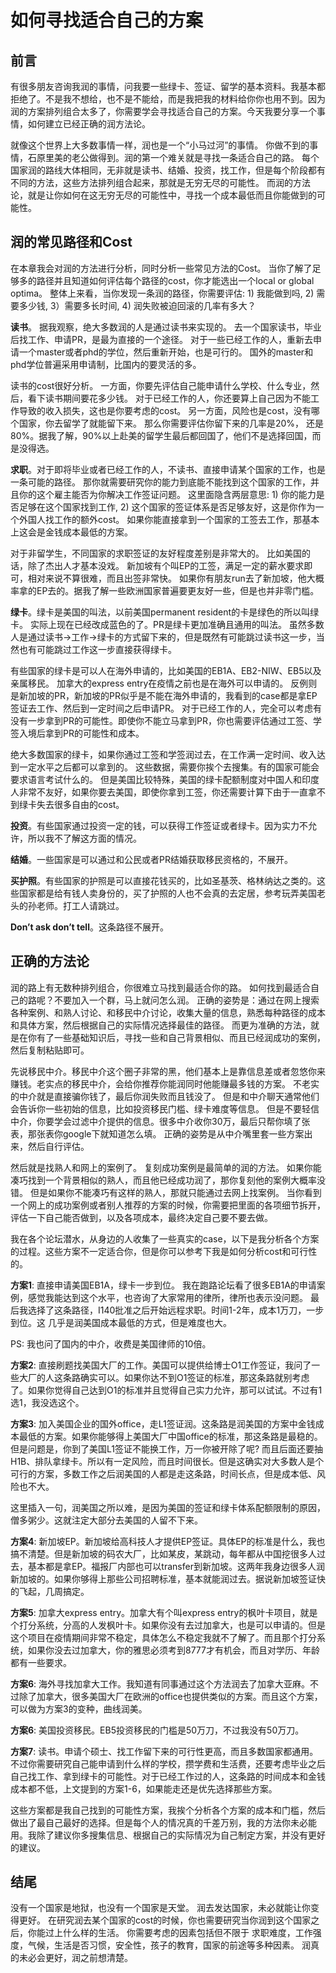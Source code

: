 # 如何寻找适合自己的方案

## 前言

有很多朋友咨询我润的事情，问我要一些绿卡、签证、留学的基本资料。我基本都拒绝了。不是我不想给，也不是不能给，而是我把我的材料给你你也用不到。因为润的方案排列组合太多了，你需要学会寻找适合自己的方案。今天我要分享一个事情，如何建立已经正确的润方法论。

就像这个世界上大多数事情一样，润也是一个“小马过河”的事情。
你做不到的事情，石原里美的老公做得到。润的第一个难关就是寻找一条适合自己的路。
每个国家润的路线大体相同，无非就是读书、结婚、投资，找工作，但是每个阶段都有不同的方法，这些方法排列组合起来，那就是无穷无尽的可能性。
而润的方法论，就是让你如何在这无穷无尽的可能性中，寻找一个成本最低而且你能做到的可能性。

## 润的常见路径和Cost

在本章我会对润的方法进行分析，同时分析一些常见方法的Cost。
当你了解了足够多的路径并且知道如何评估每个路径的cost，你才能选出一个local or global optima。
整体上来看，当你发现一条润的路径，你需要评估: 1) 我能做到吗, 2) 需要多少钱, 3）需要多长时间, 4) 润失败被迫回滚的几率有多大？

**读书**。
据我观察，绝大多数润的人是通过读书来实现的。
去一个国家读书，毕业后找工作、申请PR，是最为直接的一个途径。
对于一些已经工作的人，重新去申请一个master或者phd的学位，然后重新开始，也是可行的。
国外的master和phd学位普遍采用申请制，比国内的要灵活的多。

读书的cost很好分析。
一方面，你要先评估自己能申请什么学校、什么专业，然后，看下读书期间要花多少钱。
对于已经工作的人，你还要算上自己因为不能工作导致的收入损失，这也是你要考虑的cost。
另一方面，风险也是cost，没有哪个国家，你去留学了就能留下来。
那么你需要评估你留下来的几率是20%， 还是80%。据我了解，90%以上赴美的留学生最后都回国了，他们不是选择回国，而是没得选。

**求职**。对于即将毕业或者已经工作的人，不读书、直接申请某个国家的工作，也是一条可能的路径。
那你就需要研究你的能力到底能不能找到这个国家的工作，并且你的这个雇主能否为你解决工作签证问题。
这里面隐含两层意思: 1) 你的能力是否足够在这个国家找到工作, 2) 这个国家的签证体系是否足够友好，这是你作为一个外国人找工作的额外cost。
如果你能直接拿到一个国家的工签去工作，那基本上这会是金钱成本最低的方案。

对于非留学生，不同国家的求职签证的友好程度差别是非常大的。
比如美国的话，除了杰出人才基本没戏。
新加坡有个叫EP的工签，满足一定的薪水要求即可，相对来说不算很难，而且出签非常快。
如果你有朋友run去了新加坡，他大概率拿的EP去的。据我了解一些欧洲国家普遍要更友好一些，但是也并非零门槛。

**绿卡**。绿卡是美国的叫法，以前美国permanent resident的卡是绿色的所以叫绿卡。
实际上现在已经改成蓝色的了。PR是绿卡更加准确且通用的叫法。
虽然多数人是通过读书->工作->绿卡的方式留下来的，但是既然有可能跳过读书这一步，当然也有可能跳过工作这一步直接获得绿卡。

有些国家的绿卡是可以人在海外申请的，比如美国的EB1A、EB2-NIW、EB5以及亲属移民。
加拿大的express entry在疫情之前也是在海外可以申请的。
反例则是新加坡的PR，新加坡的PR似乎是不能在海外申请的，我看到的case都是拿EP签证去工作、然后到一定时间之后申请PR。
对于已经工作的人，完全可以考虑有没有一步拿到PR的可能性。即使你不能立马拿到PR，你也需要评估通过工签、学签入境后拿到PR的可能性和成本。

绝大多数国家的绿卡，如果你通过工签和学签润过去，在工作满一定时间、收入达到一定水平之后都可以拿到的。
这些数据，需要你挨个去搜集。有的国家可能会要求语言考试什么的。
但是美国比较特殊，美国的绿卡配额制度对中国人和印度人非常不友好，如果你要去美国，即使你拿到工签，你还需要计算下由于一直拿不到绿卡失去很多自由的cost。

**投资**。有些国家通过投资一定的钱，可以获得工作签证或者绿卡。因为实力不允许，所以我不了解这方面的情况。

**结婚**。一些国家是可以通过和公民或者PR结婚获取移民资格的，不展开。

**买护照**。有些国家的护照是可以直接花钱买的，比如圣基茨、格林纳达之类的。这些国家都是给有钱人卖身份的，买了护照的人也不会真的去定居，参考玩弄美国老头的孙老师。打工人请跳过。

**Don’t ask don’t tell**。这条路径不展开。

## 正确的方法论

润的路上有无数种排列组合，你很难立马找到最适合你的路。
如何找到最适合自己的路呢？不要加入一个群，马上就问怎么润。
正确的姿势是：通过在网上搜索各种案例、和熟人讨论、和移民中介讨论，收集大量的信息，熟悉每种路径的成本和具体方案，然后根据自己的实际情况选择最佳的路径。
而更为准确的方法，就是在你有了一些基础知识后，寻找一些和自己背景相似、而且已经润成功的案例，然后复制粘贴即可。

先说移民中介。移民中介这个圈子非常的黑，他们基本上是靠信息差或者忽悠你来赚钱。老实点的移民中介，会给你推荐你能润同时他能赚最多钱的方案。
不老实的中介就是直接骗你钱了，最后你润失败而且钱没了。
但是和中介聊天通常他们会告诉你一些初始的信息，比如投资移民门槛、绿卡难度等信息。
但是不要轻信中介，你要学会过滤中介提供的信息。很多中介收你30万，最后只帮你填了张表，那张表你google下就知道怎么填。
正确的姿势是从中介嘴里套一些方案出来，然后自行评估。

然后就是找熟人和网上的案例了。
复刻成功案例是最简单的润的方法。
如果你能凑巧找到一个背景相似的熟人，而且他已经成功润了，那你复刻他的案例大概率没错。
但是如果你不能凑巧有这样的熟人，那就只能通过去网上找案例。
当你看到一个网上的成功案例或者别人推荐的方案的时候，你需要把里面的各项细节拆开，评估一下自己能否做到，以及各项成本，最终决定自己要不要去做。

我在各个论坛潜水，从身边的人收集了一些真实的case，以下是我分析各个方案的过程。这些方案不一定适合你，但是你可以参考下我是如何分析cost和可行性的。

**方案1**: 直接申请美国EB1A，绿卡一步到位。
我在跑路论坛看了很多EB1A的申请案例，感觉我能达到这个水平，也咨询了大家常用的律所，律所也表示没问题。
最后我选择了这条路径，I140批准之后开始远程求职。时间1-2年，成本1万刀，一步到位。这
几乎是润美国成本最低的方式，但是难度也大。

PS: 我也问了国内的中介，收费是美国律师的10倍。

**方案2**: 直接刷题找美国大厂的工作。美国可以提供给博士O1工作签证，我问了一些大厂的人这条路确实可以。如果你达不到O1签证的标准，那这条路就别考虑了。如果你觉得自己达到O1的标准并且觉得自己实力允许，那可以试试。不过有1选1，我没选这个。

**方案3**: 加入美国企业的国外office，走L1签证润。这条路是润美国的方案中金钱成本最低的方案。如果你能够得上美国大厂中国office的标准，那这条路是最稳的。但是问题是，你到了美国L1签证不能换工作，万一你被开除了呢? 而且后面还要抽H1B、排队拿绿卡。所以有一定风险，而且时间很长。但是这确实对大多数人是个可行的方案，多数工作之后润美国的人都是走这条路，时间长点，但是成本低、风险也不大。

这里插入一句，润美国之所以难，是因为美国的签证和绿卡体系配额限制的原因，僧多粥少。这就注定大部分去美国的人留不下来。

**方案4**: 新加坡EP。新加坡给高科技人才提供EP签证。具体EP的标准是什么，我也搞不清楚。但是新加坡的码农大厂，比如某皮，某跳动，每年都从中国挖很多人过去，基本都是拿EP。福报厂内部也可以transfer到新加坡。这两年我身边很多人润新加坡的。如果你够得上那些公司招聘标准，基本就能润过去。据说新加坡签证快的飞起，几周搞定。

**方案5**: 加拿大express entry。加拿大有个叫express entry的枫叶卡项目，就是个打分系统，分高的人发枫叶卡。如果你没有去过加拿大，也是可以申请的。但是这个项目在疫情期间非常不稳定，具体怎么不稳定我就不了解了。而且那个打分系统，如果你没去过加拿大，你的雅思必须考到8777才有机会，而且对学历、年龄都有一些要求。

**方案6**: 海外寻找加拿大工作。我知道有同事通过这个方法润去了加拿大亚麻。不过除了加拿大，很多美国大厂在欧洲的office也提供类似的方案。而且这个方案，可以做为方案3的变种，曲线润美。

**方案6**: 美国投资移民。EB5投资移民的门槛是50万刀，不过我没有50万刀。

**方案7**: 读书。申请个硕士、找工作留下来的可行性更高，而且多数国家都通用。不过你需要研究自己能申请到什么样的学校，攒学费和生活费，还要考虑毕业之后自己找工作、拿到绿卡的可能性。对于已经工作过的人，这条路的时间成本和金钱成本都不低，上文提到的方案1-6，如果能走还是优先选择那些方案。

这些方案都是我自己找到的可能性方案，我挨个分析各个方案的成本和门槛，然后做出了最自己最好的选择。但是每个人的情况真的千差万别，我的方法你未必能用。我除了建议你多搜集信息、根据自己的实际情况为自己制定方案，并没有更好的建议。

## 结尾

没有一个国家是地狱，也没有一个国家是天堂。
润去发达国家，未必就能让你变得更好。
在研究润去某个国家的cost的时候，你也需要研究当你润到这个国家之后，你能过上什么样的生活。
你需要考虑的因素包括但不限于 求职难度，工作强度，气候，生活是否习惯，安全性，孩子的教育，国家的前途等多种因素。
润真的未必会更好，润之前想清楚。
